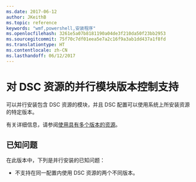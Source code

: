 ```yaml
---
ms.date: 2017-06-12
author: JKeithB
ms.topic: reference
keywords: "wmf,powershell,安装程序"
ms.openlocfilehash: 3261e5a07b8181190a04de3f210da50f23bb2953
ms.sourcegitcommit: 75f70c7df01eea5e7a2c16f9a3ab1dd437a1f8fd
ms.translationtype: HT
ms.contentlocale: zh-CN
ms.lasthandoff: 06/12/2017
---
```

<a id="side-by-side-module-versioning-support-for-dsc-resources" class="xliff"></a>
# 对 DSC 资源的并行模块版本控制支持

可以并行安装包含 DSC 资源的模块，并且 DSC 配置可以使用系统上所安装资源的特定版本。

有关详细信息，请参阅[使用具有多个版本的资源](https://msdn.microsoft.com/powershell/dsc/sxsresource)。

<a id="known-issues" class="xliff"></a>
## 已知问题

在此版本中，下列是并行安装的已知问题：

-   不支持在同一配置内使用 DSC 资源的两个不同版本。

